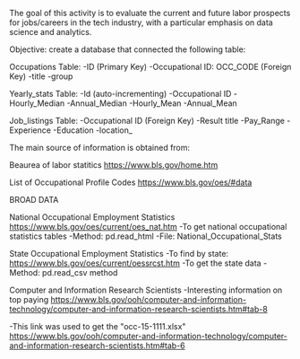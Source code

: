 The goal of this activity is to evaluate the current and future labor prospects for jobs/careers in the tech industry, with a particular emphasis on data science and analytics.

Objective: create a database that connected the following table:

Occupations Table:
-ID (Primary Key)
-Occupational ID: OCC_CODE (Foreign Key)
-title
-group

Yearly_stats Table:
-Id (auto-incrementing)
-Occupational ID
-Hourly_Median
-Annual_Median
-Hourly_Mean
-Annual_Mean

Job_listings Table:
-Occupational ID (Foreign Key)
-Result title
-Pay_Range
-Experience
-Education
-location_



The main source of information is obtained from:

Beaurea of labor statitics
https://www.bls.gov/home.htm

List of Occupational Profile Codes
https://www.bls.gov/oes/#data

BROAD DATA

National Occupational Employment Statistics
https://www.bls.gov/oes/current/oes_nat.htm
-To get national occupational statistics tables 
-Method: pd.read_html
-File: National_Occupational_Stats

State Occupational Employment Statistics
-To find by state: https://www.bls.gov/oes/current/oessrcst.htm
-To get the state data
-Method: pd.read_csv method



Computer and Information Research Scientists
-Interesting information on top paying https://www.bls.gov/ooh/computer-and-information-technology/computer-and-information-research-scientists.htm#tab-8

-This link was used to get the "occ-15-1111.xlsx"
https://www.bls.gov/ooh/computer-and-information-technology/computer-and-information-research-scientists.htm#tab-6